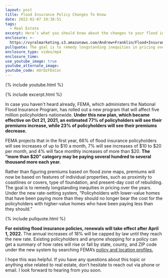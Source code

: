 ```yaml
---
layout: post
title: Flood Insurance Policy Changes To Know
date: 2022-02-07 19:38:51
tags:
  - Real Estate
excerpt: Here’s what you should know about the changes to your flood insurance.
enclosure: >-
  https://vyralmarketing.s3.amazonaws.com/Andrew+Franklin/Flood+Insurance+Policy+Changes+To+Know.mp4
pullquote: The goal is to remedy longstanding inequities in pricing over the years.
enclosure_type: video/mp4
enclosure_time:
use_youtube_image: true
youtube_alternate_image:
youtube_code: mOrQzFDxCoc
---
```

{% include youtube.html %}

{% include excerpt.html %}

In case you haven't heard already, FEMA, which administers the National Flood Insurance Program, has rolled out a new program that will affect five million policyholders nationwide. **Under this new plan, which became effective on Oct 21, 2021, an estimated 77% of policyholders will see their premiums increase, while 23% of policyholders will see their premiums decrease.**

FEMA projects that in the first year, 66% of flood insurance policyholders will see increases of up to $10 a month, 7% will see increases of $10 to $20 per month, and 4% will face monthly increases of more than $20. **The “more than $20” category may be paying several hundred to several thousand more each year.&nbsp;**

Rather than figuring premiums based on flood zone maps, premiums will now be based on features of individual properties, such as proximity to coastlines or covers, type of foundation, and present-day cost of rebuilding. The goal is to remedy longstanding inequities in pricing over the years. Under the new rate-setting system, “Policyholders with lower-value homes that have been paying more than they should no longer bear the cost for the policyholders with higher-value homes who have been paying less than they should.”

{% include pullquote.html %}

**For existing flood insurance policies, renewals will take effect after April 1, 2022.** The annual increases of 18% will be capped by law until they reach the new rate. Existing policyholders and anyone shopping for a policy can get a summary of how rates will rise or fall by state, county, and ZIP code under the new system by searching FEMA’s [policy and location profiles.](http://fema.gov/flood-insurance/risk-rating/profiles)

I hope this was helpful. If you have any questions about this topic or anything else related to real estate, don’t hesitate to reach out via phone or email. I look forward to hearing from you soon.
